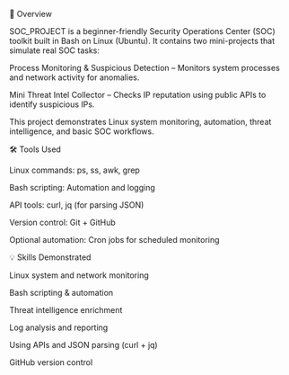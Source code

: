 🚀 Overview

SOC_PROJECT is a beginner-friendly Security Operations Center (SOC) toolkit built in Bash on Linux (Ubuntu).
It contains two mini-projects that simulate real SOC tasks:

Process Monitoring & Suspicious Detection – Monitors system processes and network activity for anomalies.

Mini Threat Intel Collector – Checks IP reputation using public APIs to identify suspicious IPs.

This project demonstrates Linux system monitoring, automation, threat intelligence, and basic SOC workflows.

🛠 Tools Used

Linux commands: ps, ss, awk, grep

Bash scripting: Automation and logging

API tools: curl, jq (for parsing JSON)

Version control: Git + GitHub

Optional automation: Cron jobs for scheduled monitoring

💡 Skills Demonstrated

Linux system and network monitoring

Bash scripting & automation

Threat intelligence enrichment

Log analysis and reporting

Using APIs and JSON parsing (curl + jq)

GitHub version control


